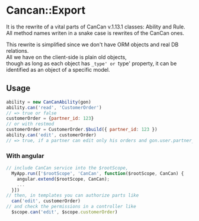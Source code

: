 # Cancan::Export

It is the rewrite of a vital parts of CanCan v.1.13.1 classes: Ability and Rule.  
All method names writen in a snake case is rewrites of the CanCan ones.

This rewrite is simplified since we don't have ORM objects and real DB relations.  
All we have on the client-side is plain old objects,   
though as long as each object has `_type' or `type' property, it can be identified as an object of a specific model.

## Usage

```javascript
ability = new CanCanAbility(gon)
ability.can('read', 'CustomerOrder')
// => true or false
customerOrder = {partner_id: 123}
// or with restmod
customerOrder = CustomerOrder.$build({ partner_id: 123 })
ability.can('edit', customerOrder)
// => true, if a partner can edit only his orders and gon.user.partner_id == 123
```

### With angular

```javascript
// include CanCan service into the $rootScope,
  MyApp.run(['$rootScope', 'CanCan', function($rootScope, CanCan) {
    angular.extend($rootScope, CanCan);
    ...
  }])
// then, in templates you can authorize parts like
  can('edit', customerOrder)
// and check the permissions in a controller like
  $scope.can('edit', $scope.customerOrder)
```